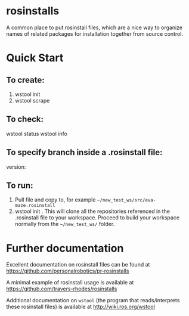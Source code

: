 # rosinstalls
A common place to put rosinstall files, which are a nice way to organize names of related packages for installation together from source control.

# Quick Start
## To create:
1. wstool init
2. wstool scrape

## To check:

wstool status
wstool info

## To specify branch inside a .rosinstall file:

version: <branch name>


## To run:
1. Pull file and copy to, for example `~/new_test_ws/src/eva-maze.rosinstall`
2. wstool init . <rosinstall filename>
This will clone all the repositories referenced in the .rosinstall file to your workspace. Proceed to build your workspace normally from the `~/new_test_ws/` folder.


# Further documentation
Excellent documentation on rosinstall files can be found at https://github.com/personalrobotics/pr-rosinstalls

A minimal example of rosinstall usage is available at https://github.com/travers-rhodes/rosinstalls

Additional documentation on `wstool` (the program that reads/interprets these rosinstall files) is available at http://wiki.ros.org/wstool
